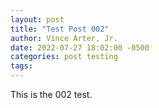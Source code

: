 ```yaml
---
layout: post
title: "Test Post 002"
author: Vince Arter, Jr.
date: 2022-07-27 18:02:00 -0500
categories: post testing
tags: 
---
```

This is the 002 test.